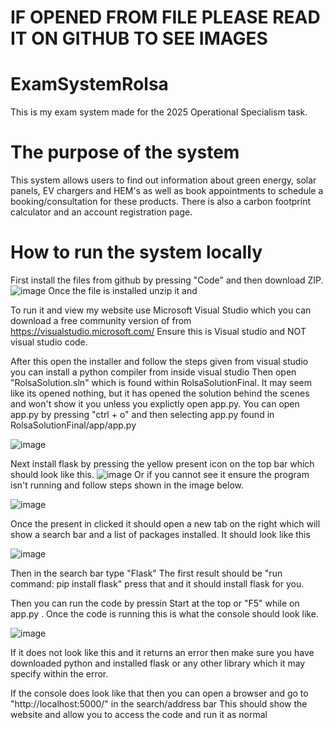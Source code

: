 # IF OPENED FROM FILE PLEASE READ IT ON GITHUB TO SEE IMAGES

# ExamSystemRolsa

This is my exam system made for the 2025 Operational Specialism task. 
# The purpose of the system
This system allows users to find out information about green energy, solar panels, EV chargers and HEM's as well as book appointments 
to schedule a booking/consultation for these products. There is also a carbon footprint calculator and an account registration page. 

# How to run the system locally
First install the files from github by pressing "Code" and then download ZIP.
![image](https://github.com/user-attachments/assets/99100b93-0edd-45b0-8245-b5e157a2cc64)
Once the file is installed unzip it and 

To run it and view my website use Microsoft Visual Studio which you can download a free community version of from https://visualstudio.microsoft.com/ 
Ensure this is Visual studio and NOT visual studio code.

After this open the installer and follow the steps given
from visual studio you can install a python compiler from inside visual studio
Then open "RolsaSolution.sln" which is found within RolsaSolutionFinal.
It may seem like its opened nothing, but it has opened the solution behind the scenes and won't show it you unless you explictly open app.py.
You can open app.py by pressing "ctrl + o" and then selecting app.py found in RolsaSolutionFinal/app/app.py

![image](https://github.com/user-attachments/assets/dd099d04-1307-4321-aed4-75ddb313d951)

Next install flask by pressing the yellow present icon on the top bar which should look like this. 
![image](https://github.com/user-attachments/assets/1cea472d-bb56-405c-8da6-bf0eda9af0d8) 
Or if you cannot see it ensure the program isn't running and follow steps shown in the image below.

![image](https://github.com/user-attachments/assets/530501ba-da63-433a-bb19-2e8c4a2ed1fa)

Once the present in clicked it should open a new tab on the right which will show a search bar and a list of packages installed. It should look like this

![image](https://github.com/user-attachments/assets/e1d7f0db-64d3-4c29-a2c5-1ce94d99600c)

Then in the search bar type "Flask"
The first result should be "run command: pip install flask" press that and it should install flask for you.

Then you can run the code by pressin Start at the top or "F5" while on app.py . Once the code is running this is what the console should look like.

![image](https://github.com/user-attachments/assets/d3084d52-aca8-4a23-ac46-499498a8acf2)

If it does not look like this and it returns an error then make sure you have downloaded python and installed flask or any other library which it may specify within the error.

If the console does look like that then you can open a browser and go to "http://localhost:5000/" in the search/address bar
This should show the website and allow you to access the code and run it as normal

